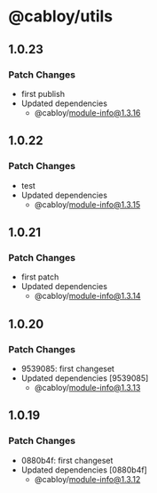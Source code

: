 # @cabloy/utils

## 1.0.23

### Patch Changes

- first publish
- Updated dependencies
  - @cabloy/module-info@1.3.16

## 1.0.22

### Patch Changes

- test
- Updated dependencies
  - @cabloy/module-info@1.3.15

## 1.0.21

### Patch Changes

- first patch
- Updated dependencies
  - @cabloy/module-info@1.3.14

## 1.0.20

### Patch Changes

- 9539085: first changeset
- Updated dependencies [9539085]
  - @cabloy/module-info@1.3.13

## 1.0.19

### Patch Changes

- 0880b4f: first changeset
- Updated dependencies [0880b4f]
  - @cabloy/module-info@1.3.12
